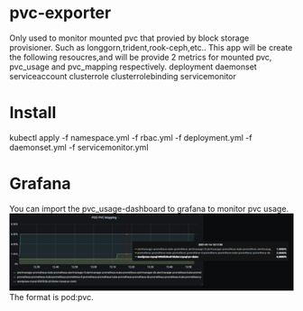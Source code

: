 # pvc-exporter
Only used to monitor mounted pvc that provied by block storage provisioner. Such as longgorn,trident,rook-ceph,etc..
This app will be create the following resoucres,and will be provide 2 metrics for mounted pvc, pvc_usage and pvc_mapping respectively.
  deployment
  daemonset
  serviceaccount
  clusterrole
  clusterrolebinding
  servicemonitor
  
# Install
kubectl apply -f namespace.yml -f rbac.yml -f deployment.yml -f daemonset.yml -f servicemonitor.yml

# Grafana

You can import the pvc_usage-dashboard to grafana to monitor pvc usage.
![grafana-1](./grafana-1.PNG)
The format is pod:pvc.
